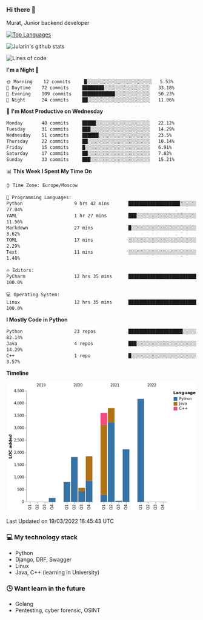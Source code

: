 ### Hi there 👋

Murat, Junior backend developer

[![Top Languages](https://github-readme-stats.vercel.app/api/top-langs/?username=Jularin&layout=compact)]()

![Jularin's github stats](https://github-readme-stats.vercel.app/api?username=Jularin&show_icons=true&include_all_commits=true&count_private=true)

<!--START_SECTION:waka-->
![Lines of code](https://img.shields.io/badge/From%20Hello%20World%20I%27ve%20Written-19%20Thousand%20lines%20of%20code-blue)

**I'm a Night 🦉** 

```text
🌞 Morning    12 commits     █░░░░░░░░░░░░░░░░░░░░░░░░   5.53% 
🌆 Daytime    72 commits     ████████░░░░░░░░░░░░░░░░░   33.18% 
🌃 Evening    109 commits    ████████████░░░░░░░░░░░░░   50.23% 
🌙 Night      24 commits     ██░░░░░░░░░░░░░░░░░░░░░░░   11.06%

```
📅 **I'm Most Productive on Wednesday** 

```text
Monday       48 commits     █████░░░░░░░░░░░░░░░░░░░░   22.12% 
Tuesday      31 commits     ███░░░░░░░░░░░░░░░░░░░░░░   14.29% 
Wednesday    51 commits     ██████░░░░░░░░░░░░░░░░░░░   23.5% 
Thursday     22 commits     ██░░░░░░░░░░░░░░░░░░░░░░░   10.14% 
Friday       15 commits     █░░░░░░░░░░░░░░░░░░░░░░░░   6.91% 
Saturday     17 commits     ██░░░░░░░░░░░░░░░░░░░░░░░   7.83% 
Sunday       33 commits     ███░░░░░░░░░░░░░░░░░░░░░░   15.21%

```


📊 **This Week I Spent My Time On** 

```text
⌚︎ Time Zone: Europe/Moscow

💬 Programming Languages: 
Python                   9 hrs 42 mins       ███████████████████░░░░░░   77.04% 
YAML                     1 hr 27 mins        ███░░░░░░░░░░░░░░░░░░░░░░   11.56% 
Markdown                 27 mins             █░░░░░░░░░░░░░░░░░░░░░░░░   3.62% 
TOML                     17 mins             ░░░░░░░░░░░░░░░░░░░░░░░░░   2.29% 
Text                     11 mins             ░░░░░░░░░░░░░░░░░░░░░░░░░   1.48%

🔥 Editors: 
PyCharm                  12 hrs 35 mins      █████████████████████████   100.0%

💻 Operating System: 
Linux                    12 hrs 35 mins      █████████████████████████   100.0%

```

**I Mostly Code in Python** 

```text
Python                   23 repos            ████████████████████░░░░░   82.14% 
Java                     4 repos             ███░░░░░░░░░░░░░░░░░░░░░░   14.29% 
C++                      1 repo              █░░░░░░░░░░░░░░░░░░░░░░░░   3.57%

```


**Timeline**

![Chart not found](https://raw.githubusercontent.com/Jularin/Jularin/main/charts/bar_graph.png) 


 Last Updated on 19/03/2022 18:45:43 UTC
<!--END_SECTION:waka-->

### 💻 My technology stack
 - Python
 - Django, DRF, Swagger
 - Linux 
 - Java, C++ (learning in University)

### 🕒 Want learn in the future
 - Golang
 - Pentesting, cyber forensic, OSINT
